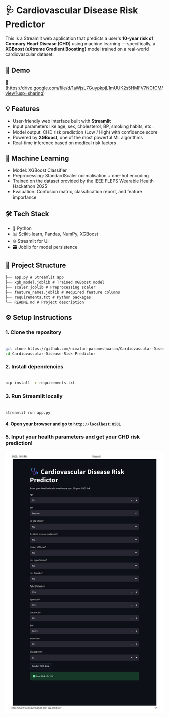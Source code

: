 # 🩺 Cardiovascular Disease Risk Predictor

This is a Streamlit web application that predicts a user's **10-year risk of Coronary Heart Disease (CHD)** using machine learning — specifically, a **XGBoost (eXtreme Gradient Boosting)** model trained on a real-world cardiovascular dataset.

## 🚀 Demo
🔗 (https://drive.google.com/file/d/1aWjsL7GuypkpjL1mUUK2s5HMFV7NCfCM/view?usp=sharing)

## 💡 Features
- User-friendly web interface built with **Streamlit**
- Input parameters like age, sex, cholesterol, BP, smoking habits, etc.
- Model output: CHD risk prediction (Low / High) with confidence score
- Powered by **XGBoost**, one of the most powerful ML algorithms
- Real-time inference based on medical risk factors

## 🧠 Machine Learning
- Model: XGBoost Classifier
- Preprocessing: StandardScaler normalisation + one-hot encoding
- Trained on the dataset provided by the IEEE FLEPS Wearable Health Hackathon 2025
- Evaluation: Confusion matrix, classification report, and feature importance

## 🛠️ Tech Stack
- 🐍 Python
- 📊 Scikit-learn, Pandas, NumPy, XGBoost
- 🌐 Streamlit for UI
- 🗃️ Joblib for model persistence

## 📁 Project Structure
```
├── app.py # Streamlit app
├── xgb_model.joblib # Trained XGBoost model
├── scaler.joblib # Preprocessing scaler
├── feature_names.joblib # Required feature columns
├── requirements.txt # Python packages
└── README.md # Project description
```

## ⚙️ Setup Instructions

### 1. Clone the repository
```bash

git clone https://github.com/nimalan-parameshwaran/Cardiovascular-Disease-Risk-Predictor.git
cd Cardiovascular-Disease-Risk-Predictor
```
### 2. Install dependencies
```bash

pip install -r requirements.txt

```
### 3. Run Streamlit locally
```bash

streamlit run app.py

```
#### 4. Open your browser and go to `http://localhost:8501`

### 5. Input your health parameters and get your CHD risk prediction!
![alt text](Streamlit_pages-to-jpg-0001.jpg)

